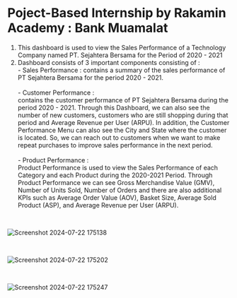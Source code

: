 # Poject-Based Internship by Rakamin Academy : Bank Muamalat

1. This dashboard is used to view the Sales Performance of a Technology Company named PT. Sejahtera Bersama for the Period of 2020 - 2021
2. Dashboard consists of 3 important components consisting of :
   <br> - Sales Performance : contains a summary of the sales performance of PT Sejahtera Bersama for the period 2020 - 2021.
   <br>
   <br> - Customer Performance :
   <br>contains the customer performance of PT Sejahtera Bersama during the period 2020 - 2021. Through this Dashboard, we can also see the number of new customers, customers who are still shopping during that period and Average Revenue per User (ARPU). In addition, the Customer Performance Menu can also see the City and State where the customer is located. So, we can reach out to customers when we want to make repeat purchases to improve sales performance in the next period.
   <br>
   <br> - Product Performance : 
   <br>Product Performance is used to view the Sales Performance of each Category and each Product during the 2020-2021 Period. Through Product Performance we can see Gross Merchandise Value (GMV), Number of Units Sold, Number of Orders and there are also additional KPIs such as Average Order Value (AOV), Basket Size, Average Sold Product (ASP), and Average Revenue per User (ARPU). 
<br>

![Screenshot 2024-07-22 175138](https://github.com/user-attachments/assets/73d8cf5f-9ba1-417c-95bf-0ed98badee6b)

<br>

![Screenshot 2024-07-22 175202](https://github.com/user-attachments/assets/b175ca7c-902a-4ee5-9472-d07280a32bde)

<br>

![Screenshot 2024-07-22 175247](https://github.com/user-attachments/assets/f79aa26d-2036-4565-b722-2232fe3c0c17)

